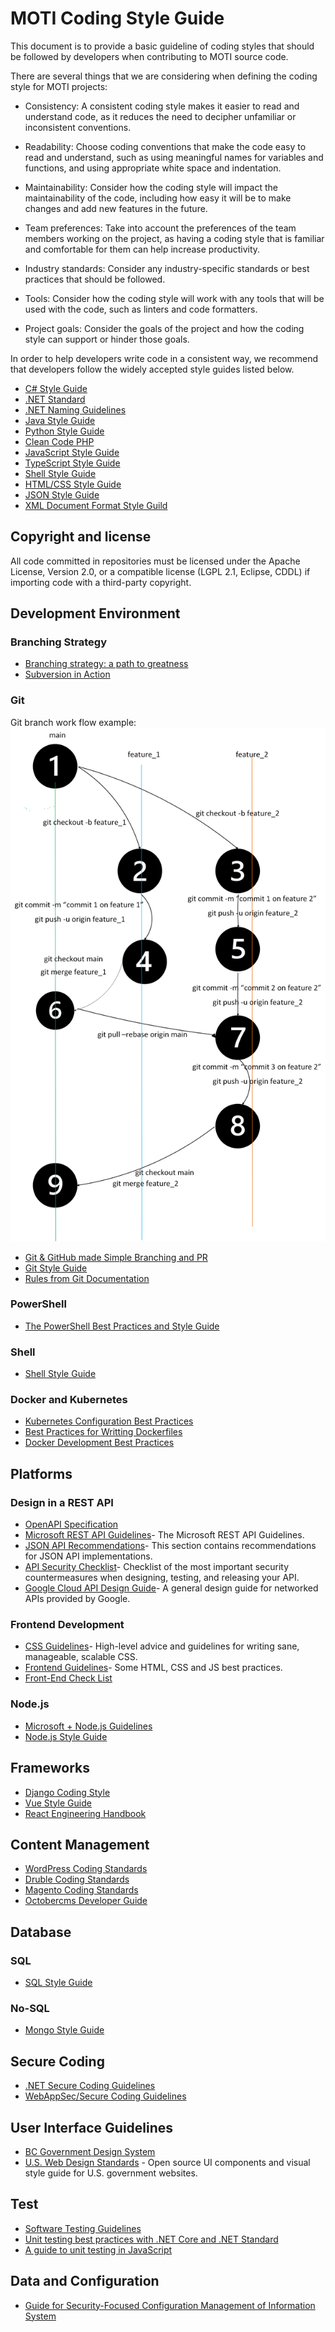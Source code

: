 # MOTI Coding Style Guide

This document is to provide a basic guideline of coding styles that should be followed by developers when contributing to MOTI source code.

There are several things that we are considering when defining the coding style for MOTI projects:

- Consistency: A consistent coding style makes it easier to read and understand code, as it reduces the need to decipher unfamiliar or inconsistent conventions.

- Readability: Choose coding conventions that make the code easy to read and understand, such as using meaningful names for variables and functions, and using appropriate white space and indentation.

- Maintainability: Consider how the coding style will impact the maintainability of the code, including how easy it will be to make changes and add new features in the future.

- Team preferences: Take into account the preferences of the team members working on the project, as having a coding style that is familiar and comfortable for them can help increase productivity.

- Industry standards: Consider any industry-specific standards or best practices that should be followed.

- Tools: Consider how the coding style will work with any tools that will be used with the code, such as linters and code formatters.

- Project goals: Consider the goals of the project and how the coding style can support or hinder those goals.

In order to help developers write code in a consistent way, we recommend that developers follow the widely accepted style guides listed below.

- [C# Style Guide](https://google.github.io/styleguide/csharp-style.html)
- [.NET Standard](https://github.com/dotnet/standard)
- [.NET Naming Guidelines](https://learn.microsoft.com/en-us/dotnet/standard/design-guidelines/naming-guidelines)
- [Java Style Guide](https://google.github.io/styleguide/javaguide.html)
- [Python Style Guide](https://google.github.io/styleguide/pyguide.html)
- [Clean Code PHP](https://github.com/jupeter/clean-code-php)
- [JavaScript Style Guide](https://google.github.io/styleguide/jsguide.html)
- [TypeScript Style Guide](https://google.github.io/styleguide/tsguide.html)
- [Shell Style Guide](https://google.github.io/styleguide/shellguide.html)
- [HTML/CSS Style Guide](https://google.github.io/styleguide/htmlcssguide.html)
- [JSON Style Guide](https://google.github.io/styleguide/jsoncstyleguide.xml)
- [XML Document Format Style Guild](https://google.github.io/styleguide/xmlstyle.html)

## Copyright and license

All code committed in repositories must be licensed under the Apache License, Version 2.0, or a compatible license (LGPL 2.1, Eclipse, CDDL) if importing code with a third-party copyright.

## Development Environment

### Branching Strategy
- [Branching strategy: a path to greatness](https://www.atlassian.com/agile/software-development/branching)
- [Subversion in Action](https://tortoisesvn.net/docs/release/TortoiseSVN_en/tsvn-basics-svn.html)
### Git
Git branch work flow example:
![Alt text here](images/git_branch_work_flow.png)
- [Git & GitHub made Simple Branching and PR](https://dev.to/didof/git-github-made-simple-branching-and-pr-37l9)
- [Git Style Guide](https://github.com/agis/git-style-guide)
- [Rules from Git Documentation](https://github.com/git/git/blob/master/Documentation/CodingGuidelines)

### PowerShell
- [The PowerShell Best Practices and Style Guide](https://github.com/PoshCode/PowerShellPracticeAndStyle)

### Shell
- [Shell Style Guide](https://google.github.io/styleguide/shellguide.html)

### Docker and Kubernetes
- [Kubernetes Configuration Best Practices](https://learn.microsoft.com/en-us/dotnet/standard/design-guidelines/naming-guidelines)
- [Best Practices for Writting Dockerfiles](https://docs.docker.com/develop/develop-images/dockerfile_best-practices/)
- [Docker Development Best Practices](https://docs.docker.com/develop/dev-best-practices/)

## Platforms

### Design in a REST API
- [OpenAPI Specification](https://swagger.io/specification/)
- [Microsoft REST API Guidelines](https://github.com/Microsoft/api-guidelines)- The Microsoft REST API Guidelines.
- [JSON API Recommendations](https://jsonapi.org/recommendations/)- This section contains recommendations for JSON API implementations.
- [API Security Checklist](https://github.com/shieldfy/API-Security-Checklist)- Checklist of the most important security countermeasures when designing, testing, and releasing your API.
- [Google Cloud API Design Guide](https://cloud.google.com/apis/design)- A general design guide for networked APIs provided by Google.

### Frontend Development
- [CSS Guidelines](https://cssguidelin.es/)- High-level advice and guidelines for writing sane, manageable, scalable CSS.
- [Frontend Guidelines](https://github.com/bendc/frontend-guidelines)- Some HTML, CSS and JS best practices.
- [Front-End Check List](https://github.com/thedaviddias/Front-End-Checklist)

### Node.js
- [Microsoft + Node.js Guidelines](https://github.com/Microsoft/nodejs-guidelines)
- [Node.js Style Guide](https://github.com/felixge/node-style-guide)


## Frameworks
- [Django Coding Style](https://docs.djangoproject.com/en/dev/internals/contributing/writing-code/coding-style/)
- [Vue Style Guide](https://vuejs.org/style-guide/)
- [React Engineering Handbook](https://engineering.hmn.md/standards/style/react/)

## Content Management
- [WordPress Coding Standards](https://developer.wordpress.org/coding-standards/wordpress-coding-standards/)
- [Druble Coding Standards](https://www.drupal.org/docs/develop/standards)
- [Magento Coding Standards](https://developer.adobe.com/commerce/php/coding-standards/)
- [Octobercms Developer Guide](https://octobercms.com/help/guidelines/developer)

## Database

### SQL
- [SQL Style Guide](https://www.sqlstyle.guide/)

### No-SQL
- [Mongo Style Guide](https://github.com/jsoendermann/MongoStyleGuide)


## Secure Coding
- [.NET Secure Coding Guidelines](https://learn.microsoft.com/en-us/dotnet/standard/security/secure-coding-guidelines)
- [WebAppSec/Secure Coding Guidelines](https://wiki.mozilla.org/WebAppSec/Secure_Coding_Guidelines)


## User Interface Guidelines
- [BC Government Design System](https://developer.gov.bc.ca/Design-System/About-the-Design-System)
- [U.S. Web Design Standards](https://designsystem.digital.gov/) - Open source UI components and visual style guide for U.S. government websites.

## Test
- [Software Testing Guidelines](https://www.softwaretestingmentor.com/guidelines-for-software-testing/)
- [Unit testing best practices with .NET Core and .NET Standard](https://learn.microsoft.com/en-us/dotnet/core/testing/unit-testing-best-practices)
- [A guide to unit testing in JavaScript](https://github.com/mawrkus/js-unit-testing-guide)

## Data and Configuration
- [Guide for Security-Focused Configuration Management of Information System](https://nvlpubs.nist.gov/nistpubs/SpecialPublications/NIST.SP.800-128.pdf)
